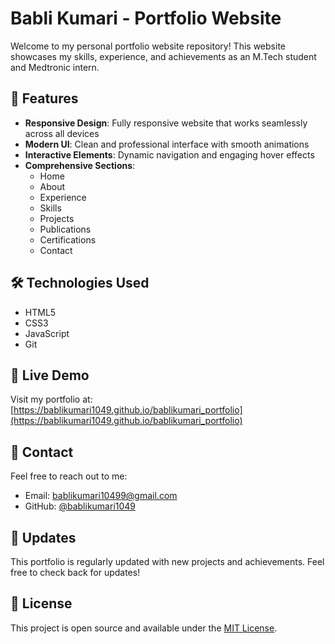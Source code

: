 # Babli Kumari - Portfolio Website

Welcome to my personal portfolio website repository! This website showcases my skills, experience, and achievements as an M.Tech student and Medtronic intern.

## 🌟 Features

- **Responsive Design**: Fully responsive website that works seamlessly across all devices
- **Modern UI**: Clean and professional interface with smooth animations
- **Interactive Elements**: Dynamic navigation and engaging hover effects
- **Comprehensive Sections**:
  - Home
  - About
  - Experience
  - Skills
  - Projects
  - Publications
  - Certifications
  - Contact

## 🛠️ Technologies Used

- HTML5
- CSS3
- JavaScript
- Git

## 🚀 Live Demo

Visit my portfolio at: [https://bablikumari1049.github.io/bablikumari_portfolio](https://bablikumari1049.github.io/bablikumari_portfolio)

## 📱 Contact

Feel free to reach out to me:
- Email: bablikumari10499@gmail.com
- GitHub: [@bablikumari1049](https://github.com/bablikumari1049)

## 🔄 Updates

This portfolio is regularly updated with new projects and achievements. Feel free to check back for updates!

## 📝 License

This project is open source and available under the [MIT License](LICENSE).
